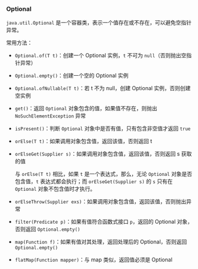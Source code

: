 ### Optional

`java.util.Optional` 是一个容器类，表示一个值存在或不存在，可以避免空指针异常。

常用方法：

- `Optional.of(T t)`：创建一个 Optional 实例，`t` 不可为 `null`（否则抛出空指针异常）

- `Optional.empty()`：创建一个空的 Optional 实例

- `Optional.ofNullable(T t)`：若 t 不为 null，创建 Optional 实例，否则创建空实例

- `get()`：返回 `Optional` 对象包含的值，如果值不存在，则抛出 `NoSuchElementException` 异常

- `isPresent()`：判断 `Optional` 对象中是否有值，只有包含非空值才返回 `true`

- `orElse(T t)`：如果调用对象包含值，返回该值，否则返回 t

- `orElseGet(Supplier s)`：如果调用对象包含值，返回该值，否则返回 s 获取的值

  与 `orElse(T t)` 相比，如果 `t` 是一个表达式，那么，无论 `Optional` 对象是否包含值，`t` 表达式都会执行；而 `orElseGet(Supplier s)` 的 `s` 只有在 `Optional` 对象不包含值时才执行。

- `orElseThrow(Supplier exs)`：如果调用对象包含值，返回该值，否则抛出异常

- `filter(Predicate p)`：如果有值符合函数式接口 `p`，返回的 Optional 对象，否则返回 `Optional.empty()`

- `map(Function f)`：如果有值对其处理，返回处理后的 Optional，否则返回 `Optional.empty()`

- `flatMap(Function mapper)`：与 map 类似，返回值必须是 Optional


